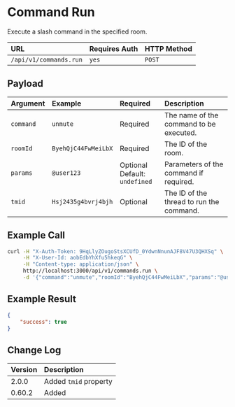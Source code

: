 # Command Run

Execute a slash command in the specified room.

| URL                    | Requires Auth | HTTP Method |
| :--------------------- | :------------ | :---------- |
| `/api/v1/commands.run` | `yes`         | `POST`      |

## Payload

| Argument  | Example             | Required                           | Description                             |
| :-------- | :------------------ | :--------------------------------- | :-------------------------------------- |
| `command` | `unmute`            | Required                           | The name of the command to be executed. |
| `roomId`  | `ByehQjC44FwMeiLbX` | Required                           | The ID of the room.                     |
| `params`  | `@user123`          | Optional <br> Default: `undefined` | Parameters of the command if required.  |
| `tmid`    | `Hsj2435g4bvrj4bjh` | Optional                           | The ID of the thread to run the command.|

## Example Call

```bash
curl -H "X-Auth-Token: 9HqLlyZOugoStsXCUfD_0YdwnNnunAJF8V47U3QHXSq" \
     -H "X-User-Id: aobEdbYhXfu5hkeqG" \
     -H "Content-type: application/json" \
     http://localhost:3000/api/v1/commands.run \
     -d '{"command":"unmute","roomId":"ByehQjC44FwMeiLbX","params":"@user123", "tmid": "Hsj2435g4bvrj4bjh"}'
```

## Example Result

```json
{
    "success": true
}
```

## Change Log

| Version | Description           |
| :------ | :-------------------- |
| 2.0.0   | Added `tmid` property |
| 0.60.2  | Added                 |
